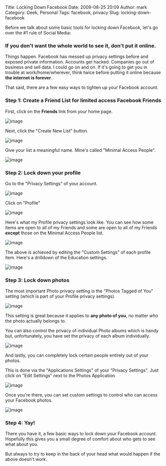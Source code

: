 Title: Locking Down Facebook
Date: 2009-08-25 20:09
Author: mark
Category: Geek, Personal
Tags: facebook, privacy
Slug: locking-down-facebook

Before we talk about some basic tools for locking down Facebook, let's
go over the \#1 rule of Social Media:

### If you don't want the whole world to see it, don't put it online.



Things happen. Facebook has messed up privacy settings before and
exposed private information. Accounts get hacked. Companies go out of
business and sell data. I could go on and on. If it's going to get you
in trouble at work/home/wherever, think twice before putting it online
because **the internet is forever**.

That said, there are a few easy ways to tighten up your Facebook
account.

### Step 1: Create a Friend List for limited access Facebook Friends



First, click on the **Friends** link from your home page.

![image][]

Next, click the "Create New List" button.

![image][1]

Give your list a meaningful name. Mine's called "Minimal Access People".

![image][2]

### Step 2: Lock down your profile


Go to the "Privacy Settings" of your account.

![image][3]

Click on "Profile"

![image][4]

Here's what my Profile privacy settings look like. You can see how some
items are open to all of my Friends and some are open to all of my
Friends **except** those on the Minimal Access People list.

![image][5]

The above is achieved by editing the "Custom Settings" of each profile
item. Here's a drilldown of the Education settings.

![image][6]

### Step 3: Lock down photos


The most important Photo privacy setting is the "Photos Tagged of You"
setting (which is part of your Profile privacy settings).

![image][7]

This setting is great because it applies to **any photo of you**, no
matter *who* the photo actually belongs to.

You can also control the privacy of individual Photo albums which is
handy but, unfortunately, you have set the privacy of each album
individually.

![image][8]

And lastly, you can completely lock certain people entirely out of your
photos.

This is done via the "Applications Settings" of your "Privacy Settings".
Just click on "Edit Settings" next to the Photos Application

![image][9]

Once you're there, you can set custom settings to control who can access
your Facebook photos.

![image][10]

### Step 4: Yay!


There you have it, a few basic ways to lock down your Facebook account.
Hopefully this gives you a small degree of comfort about who gets to see
what about you.

But always to try to keep in the back of your head what would happen if
the above doesn't work.

  [image]: https://farm3.static.flickr.com/2537/3837009597_df0b2cd178_o.png
  [1]: https://farm4.static.flickr.com/3583/3837800402_5ac2ea4fec_o.png
  [2]: https://farm3.static.flickr.com/2515/3837009653_8f33743006.jpg
  [3]: https://farm4.static.flickr.com/3448/3837800588_0fefba5960_o.png
  [4]: https://farm3.static.flickr.com/2578/3857831122_70cfc5298e.jpg
  [5]: https://farm4.static.flickr.com/3534/3837800510_b3c2fcdb42_o.png
  [6]: https://farm3.static.flickr.com/2616/3837009733_36590c93f6.jpg
  [7]: https://farm3.static.flickr.com/2431/3837800540_048611599a_o.png
  [8]: https://farm4.static.flickr.com/3587/3837009831_6f0f26e7b8_o.png
  [9]: https://farm3.static.flickr.com/2426/3837800630_0b44a9dac1_o.png
  [10]: https://farm3.static.flickr.com/2554/3837009895_9c15c161f2.jpg
